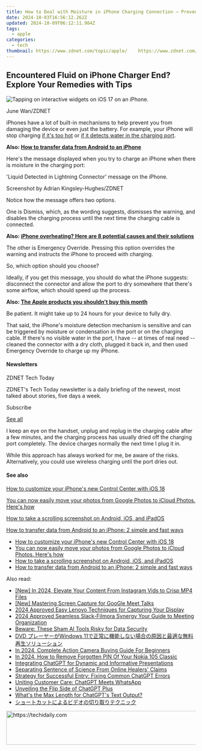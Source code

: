 ```yaml
---
title: How to Deal with Moisture in iPhone Charging Connection – Proven Remedies Explored
date: 2024-10-03T16:56:12.262Z
updated: 2024-10-09T06:12:11.984Z
tags:
  - apple
categories:
  - tech
thumbnail: https://www.zdnet.com/topic/apple/    https://www.zdnet.com/a/img/resize/d548f6ce2fff0447b535cf90bb88ef32af71b2be/2023/07/13/ac9c4f94-f204-4323-92fc-6c34a39b1a37/ios-17-homescreen-iphpone.jpg?width=170&height=96&fit=crop&auto=webp
---
```


## Encountered Fluid on iPhone Charger End? Explore Your Remedies with Tips

![Tapping on interactive widgets on iOS 17 on an iPhone.](https://www.zdnet.com/a/img/resize/d3c8de143d1a45443e25e1d71d6750a7d5bc2dae/2023/07/13/ac9c4f94-f204-4323-92fc-6c34a39b1a37/ios-17-homescreen-iphpone.jpg?auto=webp&width=1280)

June Wan/ZDNET

iPhones have a lot of built-in mechanisms to help prevent you from damaging the device or even just the battery. For example, your iPhone will stop charging [if it's too hot](https://www.zdnet.com/article/using-your-iphone-in-high-temperatures-can-cause-permanent-damage-heres-how-to-avoid-that/) or [if it detects water in the charging port](https://support.apple.com/en-us/102643).

**Also: [How to transfer data from Android to an iPhone](https://www.zdnet.com/article/how-to-transfer-data-from-android-to-an-iphone/)**

Here's the message displayed when you try to charge an iPhone when there is moisture in the charging port:

'Liquid Detected in Lightning Connector' message on the iPhone.

Screenshot by Adrian Kingsley-Hughes/ZDNET

Notice how the message offers two options. 

One is Dismiss, which, as the wording suggests, dismisses the warning, and disables the charging process until the next time the charging cable is connected.

**Also: [iPhone overheating? Here are 8 potential causes and their solutions](https://www.zdnet.com/article/iphone-overheating-do-this-first-to-prevent-damaging-the-battery/)**

The other is Emergency Override. Pressing this option overrides the warning and instructs the iPhone to proceed with charging.

So, which option should you choose?

Ideally, if you get this message, you should do what the iPhone suggests: disconnect the connector and allow the port to dry somewhere that there's some airflow, which should speed up the process.

**Also: [The Apple products you shouldn't buy this month](https://www.zdnet.com/article/the-3-apple-products-you-shouldnt-buy-this-month-including-this-ipad/)**

Be patient. It might take up to 24 hours for your device to fully dry.

That said, the iPhone's moisture detection mechanism is sensitive and can be triggered by moisture or condensation in the port or on the charging cable. If there's no visible water in the port, I have -- at times of real need -- cleaned the connector with a dry cloth, plugged it back in, and then used Emergency Override to charge up my iPhone. 

#### Newsletters

ZDNET Tech Today

ZDNET's Tech Today newsletter is a daily briefing of the newest, most talked about stories, five days a week.

 Subscribe

[See all](https://www.zdnet.com/newsletters/)

I keep an eye on the handset, unplug and replug in the charging cable after a few minutes, and the charging process has usually dried off the charging port completely. The device charges normally the next time I plug it in.

While this approach has always worked for me, be aware of the risks. Alternatively, you could use wireless charging until the port dries out.

#### See also

[How to customize your iPhone's new Control Center with iOS 18](https://www.zdnet.com/article/how-to-customize-your-iphones-new-control-center-with-ios-18/ "How to customize your iPhone's new Control Center with iOS 18")

[You can now easily move your photos from Google Photos to iCloud Photos. Here's how](https://www.zdnet.com/article/you-can-now-easily-move-your-photos-from-google-photos-to-icloud-photos-heres-how/ "You can now easily move your photos from Google Photos to iCloud Photos. Here's how")

[How to take a scrolling screenshot on Android, iOS, and iPadOS](https://www.zdnet.com/article/how-to-take-a-scrolling-screenshot-on-android-ios-and-ipados/ "How to take a scrolling screenshot on Android, iOS, and iPadOS")

[How to transfer data from Android to an iPhone: 2 simple and fast ways](https://www.zdnet.com/article/how-to-transfer-data-from-android-to-an-iphone/ "How to transfer data from Android to an iPhone: 2 simple and fast ways")

* [How to customize your iPhone's new Control Center with iOS 18](https://www.zdnet.com/article/how-to-customize-your-iphones-new-control-center-with-ios-18/ "How to customize your iPhone's new Control Center with iOS 18")
* [You can now easily move your photos from Google Photos to iCloud Photos. Here's how](https://www.zdnet.com/article/you-can-now-easily-move-your-photos-from-google-photos-to-icloud-photos-heres-how/ "You can now easily move your photos from Google Photos to iCloud Photos. Here's how")
* [How to take a scrolling screenshot on Android, iOS, and iPadOS](https://www.zdnet.com/article/how-to-take-a-scrolling-screenshot-on-android-ios-and-ipados/ "How to take a scrolling screenshot on Android, iOS, and iPadOS")
* [How to transfer data from Android to an iPhone: 2 simple and fast ways](https://www.zdnet.com/article/how-to-transfer-data-from-android-to-an-iphone/ "How to transfer data from Android to an iPhone: 2 simple and fast ways")

<ins class="adsbygoogle"
     style="display:block"
     data-ad-format="autorelaxed"
     data-ad-client="ca-pub-7571918770474297"
     data-ad-slot="1223367746"></ins>

<ins class="adsbygoogle"
     style="display:block"
     data-ad-client="ca-pub-7571918770474297"
     data-ad-slot="8358498916"
     data-ad-format="auto"
     data-full-width-responsive="true"></ins>

<span class="atpl-alsoreadstyle">Also read:</span>
<div><ul>
<li><a href="https://instagram-video-recordings.techidaily.com/new-in-2024-elevate-your-content-from-instagram-vids-to-crisp-mp4-files/"><u>[New] In 2024, Elevate Your Content From Instagram Vids to Crisp MP4 Files</u></a></li>
<li><a href="https://screen-sharing-recording.techidaily.com/new-mastering-screen-capture-for-google-meet-talks/"><u>[New] Mastering Screen Capture for GooGle Meet Talks</u></a></li>
<li><a href="https://video-screen-grab.techidaily.com/2024-approved-easy-lenovo-techniques-for-capturing-your-display/"><u>2024 Approved Easy Lenovo Techniques for Capturing Your Display</u></a></li>
<li><a href="https://remote-screen-capture.techidaily.com/2024-approved-seamless-slack-filmora-synergy-your-guide-to-meeting-organization/"><u>2024 Approved Seamless Slack-Filmora Synergy Your Guide to Meeting Organization</u></a></li>
<li><a href="https://tech-savvy.techidaily.com/beware-these-sham-ai-tools-risky-for-data-security/"><u>Beware: These Sham AI Tools Risky for Data Security</u></a></li>
<li><a href="https://some-approaches.techidaily.com/1725287949818-dvd-windows-11/"><u>DVD プレーヤーがWindows 11で正常に機能しない場合の原因と最適な無料再生ソリューション</u></a></li>
<li><a href="https://fox-direct.techidaily.com/in-2024-complete-action-camera-buying-guide-for-beginners/"><u>In 2024, Complete Action Camera Buying Guide For Beginners</u></a></li>
<li><a href="https://easy-unlock-android.techidaily.com/in-2024-how-to-remove-forgotten-pin-of-your-nokia-105-classic-by-drfone-android/"><u>In 2024, How to Remove Forgotten PIN Of Your Nokia 105 Classic</u></a></li>
<li><a href="https://tech-savvy.techidaily.com/integrating-chatgpt-for-dynamic-and-informative-presentations/"><u>Integrating ChatGPT for Dynamic and Informative Presentations</u></a></li>
<li><a href="https://tech-savvy.techidaily.com/separating-sentence-of-science-from-online-healers-claims/"><u>Separating Sentence of Science From Online Healers' Claims</u></a></li>
<li><a href="https://tech-savvy.techidaily.com/strategy-for-successful-entry-fixing-common-chatgpt-errors/"><u>Strategy for Successful Entry: Fixing Common ChatGPT Errors</u></a></li>
<li><a href="https://tech-savvy.techidaily.com/uniting-customer-care-chatgpt-meets-whatsapp/"><u>Uniting Customer Care: ChatGPT Meets WhatsApp</u></a></li>
<li><a href="https://tech-savvy.techidaily.com/unveiling-the-flip-side-of-chatgpt-plus/"><u>Unveiling the Flip Side of ChatGPT Plus</u></a></li>
<li><a href="https://tech-savvy.techidaily.com/whats-the-max-length-for-chatgpts-text-output/"><u>What's the Max Length for ChatGPT's Text Output?</u></a></li>
<li><a href="https://some-knowledge.techidaily.com/44k344on44o844oi44kr44od44oi44gr44ki44kl44ot44oh44kq44gu5yih44kk5yplusw44kk44og44kv44ol44od44kv/"><u>ショートカットによるビデオの切り取りテクニック</u></a></li>
</ul></div>

<!-- affiliate ads begin -->
<a href="https://appsumo.8odi.net/c/5597632/2137378/7443" target="_top" id="2137378">
  <img src="//a.impactradius-go.com/display-ad/7443-2137378" border="0" alt="https://techidaily.com" width="600" height="90"/>
</a>
<img height="0" width="0" src="https://appsumo.8odi.net/i/5597632/2137378/7443" style="position:absolute;visibility:hidden;" border="0" />
<!-- affiliate ads end -->

